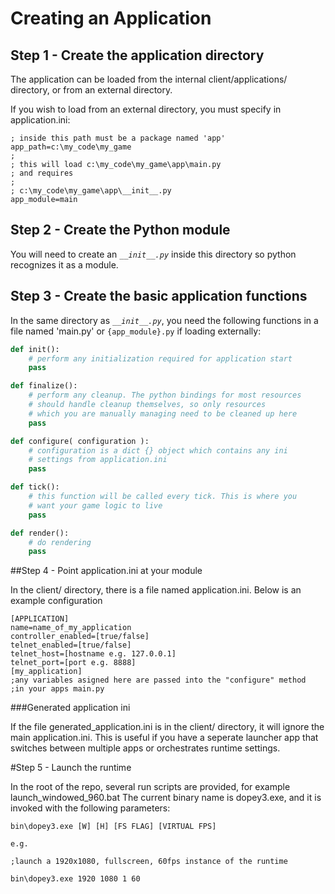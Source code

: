 # Creating an Application 

## Step 1 - Create the application directory

The application can be loaded from the internal client/applications/ directory, or from an external directory.

If you wish to load from an external directory, you must specify in application.ini:

```
; inside this path must be a package named 'app'
app_path=c:\my_code\my_game
;
; this will load c:\my_code\my_game\app\main.py
; and requires
; 
; c:\my_code\my_game\app\__init__.py   
app_module=main
```

## Step 2 - Create the Python module

You will need to create an *``__init__.py``* inside this directory so python recognizes it as a module. 


## Step 3 - Create the basic application functions

In the same directory as *``__init__.py``*, you need the following functions in a file named 'main.py' or ``{app_module}.py`` if loading externally:

```python
def init():
    # perform any initialization required for application start
    pass

def finalize():
    # perform any cleanup. The python bindings for most resources
    # should handle cleanup themselves, so only resources
    # which you are manually managing need to be cleaned up here
    pass

def configure( configuration ):
    # configuration is a dict {} object which contains any ini
    # settings from application.ini
    pass

def tick():
    # this function will be called every tick. This is where you
    # want your game logic to live
    pass

def render():
    # do rendering
    pass

```

##Step 4 - Point application.ini at your module

In the client/ directory, there is a file named application.ini. Below is an example configuration

```
[APPLICATION]
name=name_of_my_application
controller_enabled=[true/false]
telnet_enabled=[true/false]
telnet_host=[hostname e.g. 127.0.0.1]
telnet_port=[port e.g. 8888]
[my_application]
;any variables asigned here are passed into the "configure" method
;in your apps main.py 
```

###Generated application ini

If the file generated_application.ini is in the client/ directory, it will ignore the main application.ini. This is useful if you have a seperate launcher app that switches between multiple apps or orchestrates runtime settings.

#Step 5 - Launch the runtime

In the root of the repo, several run scripts are provided, for example launch_windowed_960.bat The current binary name is dopey3.exe, and it is invoked with the following parameters:

```
bin\dopey3.exe [W] [H] [FS FLAG] [VIRTUAL FPS]

e.g.

;launch a 1920x1080, fullscreen, 60fps instance of the runtime

bin\dopey3.exe 1920 1080 1 60
```
